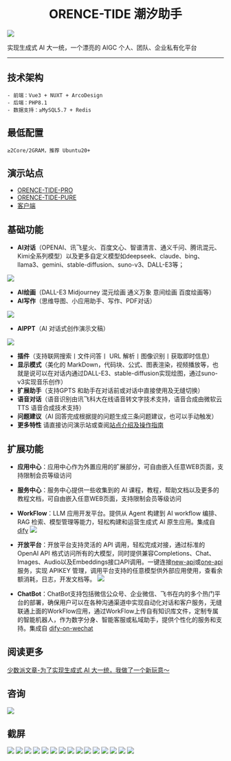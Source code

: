 <h1 align="center">ORENCE-TIDE 潮汐助手</h1>

![](https://io.onenov.cn/file/202406021439171.webp)

实现生成式 AI 大一统，一个漂亮的 AIGC 个人、团队、企业私有化平台

----

## 技术架构

```
- 前端：Vue3 + NUXT + ArcoDesign
- 后端：PHP8.1
- 数据支持：≥MySQL5.7 + Redis
```

## 最低配置

```
≥2Core/2GRAM，推荐 Ubuntu20+
```

## 演示站点

- [ORENCE-TIDE-PRO](https://orence.net/)
- [ORENCE-TIDE-PURE](https://pure.orence.net/)
- [客户端](https://orence.net/app)

## 基础功能

- **AI对话**（OPENAI、讯飞星火、百度文心、智谱清言、通义千问、腾讯混元、Kimi全系列模型）以及更多自定义模型如deepseek、claude、bing、llama3、gemini、stable-diffusion、suno-v3、DALL-E3等；

![](https://io.onenov.cn/file/202406021500843.png)

- **AI绘画**（DALL-E3 Midjourney 混元绘画 通义万象 意间绘画 百度绘画等）
- **AI写作**（思维导图、小应用助手、写作、PDF对话）

![](https://io.onenov.cn/file/202406021500677.png)

- **AIPPT**（AI 对话式创作演示文稿）

![](https://io.onenov.cn/file/202406021500553.png)

- **插件**（支持联网搜索丨文件问答丨 URL 解析丨图像识别丨获取即时信息）
- **显示模式**（美化的 MarkDown，代码块、公式、图表渲染，视频播放等，也就是说可以在对话内通过DALL-E3、stable-diffusion实现绘图，通过suno-v3实现音乐创作）
- **扩展助手**（支持GPTS 和助手在对话前或对话中直接使用及无缝切换）
- **语音对话**（语音识别由讯飞科大在线语音转文字技术支持，语音合成由微软云 TTS 语音合成技术支持）
- **问题建议**（AI 回答完成根据提的问题生成三条问题建议，也可以手动触发）
- **更多特性** 请直接访问演示站或查阅[站点介绍及操作指南](https://nov.craft.me/X6OU5lr7sIZOBE)

## 扩展功能
- **应用中心**：应用中心作为外置应用的扩展部分，可自由嵌入任意WEB页面，支持限制会员等级访问
- **服务中心**：服务中心提供一些收集到的 AI 课程，教程，帮助文档以及更多的教程文档，可自由嵌入任意WEB页面，支持限制会员等级访问

- **WorkFlow**：LLM 应用开发平台。提供从 Agent 构建到 AI workflow 编排、RAG 检索、模型管理等能力，轻松构建和运营生成式 AI 原生应用。集成自 [dify](https://github.com/langgenius/dify) 
![](https://io.onenov.cn/file/202406021500034.png)

- **开放平台**：开放平台支持灵活的 API 调用，轻松完成对接，通过标准的 OpenAI API 格式访问所有的大模型，同时提供兼容Completions、Chat、Images、Audio以及Embeddings接口API调用。一键连接[new-api](https://github.com/Calcium-Ion/new-api)或[one-api](https://github.com/songquanpeng/one-api)服务，实现 APIKEY 管理，调用平台支持的任意模型供外部应用使用，查看余额消耗，日志，开发文档等。
![](https://io.onenov.cn/file/202406021501200.png)

- **ChatBot**：ChatBot支持包括微信公众号、企业微信、飞书在内的多个热门平台的部署，确保用户可以在各种沟通渠道中实现自动化对话和客户服务，无缝联通上面的WorkFlow应用，通过WorkFlow上传自有知识库文件，定制专属的智能机器人，作为数字分身、智能客服或私域助手，提供个性化的服务和支持。集成自 [dify-on-wechat](https://github.com/hanfangyuan4396/dify-on-wechat) 

## 阅读更多
[少数派文章-为了实现生成式 AI 大一统，我做了一个新玩意～](https://sspai.com/post/89075)

## 咨询
![](https://io.onenov.cn/file/202406021504953.png)

## 截屏

![](https://io.onenov.cn/file/202404251710865.png)
![](https://io.onenov.cn/file/202404251708030.png)
![](https://io.onenov.cn/file/202404251708304.png)
![](https://io.onenov.cn/file/202404251708599.png)
![](https://io.onenov.cn/file/202404251709618.png)
![](https://io.onenov.cn/file/202404251709769.png)
![](https://io.onenov.cn/file/202404251709328.png)
![](https://io.onenov.cn/file/202404251709226.png)
![](https://io.onenov.cn/file/202404251709462.png)
![](https://io.onenov.cn/file/202404251709599.png)
![](https://io.onenov.cn/file/202404251710651.png)
![](https://io.onenov.cn/file/202404251710661.png)
![](https://io.onenov.cn/file/202404251710803.png)
![](https://io.onenov.cn/file/202404251710723.png)
![](https://io.onenov.cn/file/202404251711691.png)